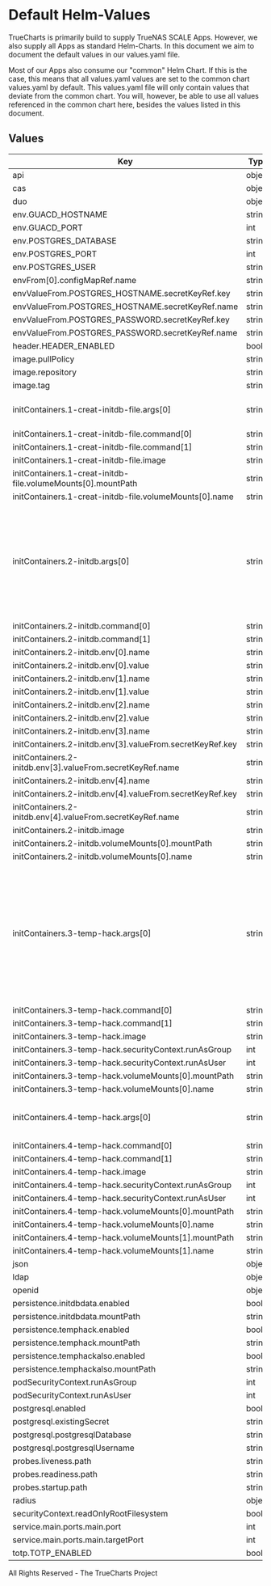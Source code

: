 # Default Helm-Values

TrueCharts is primarily build to supply TrueNAS SCALE Apps.
However, we also supply all Apps as standard Helm-Charts. In this document we aim to document the default values in our values.yaml file.

Most of our Apps also consume our "common" Helm Chart.
If this is the case, this means that all values.yaml values are set to the common chart values.yaml by default. This values.yaml file will only contain values that deviate from the common chart.
You will, however, be able to use all values referenced in the common chart here, besides the values listed in this document.

## Values

| Key | Type | Default | Description |
|-----|------|---------|-------------|
| api | object | `{}` |  |
| cas | object | `{}` |  |
| duo | object | `{}` |  |
| env.GUACD_HOSTNAME | string | `"localhost"` |  |
| env.GUACD_PORT | int | `4822` |  |
| env.POSTGRES_DATABASE | string | `"{{ .Values.postgresql.postgresqlDatabase }}"` |  |
| env.POSTGRES_PORT | int | `5432` |  |
| env.POSTGRES_USER | string | `"{{ .Values.postgresql.postgresqlUsername }}"` |  |
| envFrom[0].configMapRef.name | string | `"guacamole-client-env"` |  |
| envValueFrom.POSTGRES_HOSTNAME.secretKeyRef.key | string | `"plainhost"` |  |
| envValueFrom.POSTGRES_HOSTNAME.secretKeyRef.name | string | `"dbcreds"` |  |
| envValueFrom.POSTGRES_PASSWORD.secretKeyRef.key | string | `"postgresql-password"` |  |
| envValueFrom.POSTGRES_PASSWORD.secretKeyRef.name | string | `"dbcreds"` |  |
| header.HEADER_ENABLED | bool | `false` |  |
| image.pullPolicy | string | `"IfNotPresent"` |  |
| image.repository | string | `"tccr.io/truecharts/guacamole-client"` |  |
| image.tag | string | `"v1.4.0@sha256:43f7b0575173f509b5215a89170dfea80ea07f0b2bfed405882a4bc7ec9dfa52"` |  |
| initContainers.1-creat-initdb-file.args[0] | string | `"echo \"Creating initdb.sql file...\"; /opt/guacamole/bin/initdb.sh --postgres > /initdbdata/initdb.sql; if [ -e /initdbdata/initdb.sql ]; then\n  echo \"Init file created successfully!\";\n  exit 0;\nelse\n  echo \"Init file failed to create.\";\n  exit 1;\nfi;\n"` |  |
| initContainers.1-creat-initdb-file.command[0] | string | `"/bin/sh"` |  |
| initContainers.1-creat-initdb-file.command[1] | string | `"-c"` |  |
| initContainers.1-creat-initdb-file.image | string | `"{{ .Values.image.repository }}:{{ .Values.image.tag }}"` |  |
| initContainers.1-creat-initdb-file.volumeMounts[0].mountPath | string | `"/initdbdata"` |  |
| initContainers.1-creat-initdb-file.volumeMounts[0].name | string | `"initdbdata"` |  |
| initContainers.2-initdb.args[0] | string | `"echo \"Waiting for DB to be ready...\"; DBREADY=0; for i in {1..10}; do pg_isready -t 5 -h $POSTGRES_HOSTNAME -d $POSTGRES_DATABASE -U $POSTGRES_USER -p $POSTGRES_PORT;\n  if [ $? -eq 0 ];\n    then\n      echo \"DB is ready!\";\n      DBREADY=1;\n      break;\n    else\n      echo \"DB not ready yet.\";\n  fi;\n  echo \"Waiting...\";\n  sleep 5;\ndone; if [ $DBREADY -eq 1 ];\n  then\n    psql -h $POSTGRES_HOSTNAME -d $POSTGRES_DATABASE -U $POSTGRES_USER -p $POSTGRES_PORT -q -c 'SELECT * FROM public.guacamole_user';\n    if [ $? -eq 0 ];\n      then\n        echo \"DB already initialized. Skipping...\";\n      else\n        echo \"Initializing DB's schema...\";\n        psql -h $POSTGRES_HOSTNAME -d $POSTGRES_DATABASE -U $POSTGRES_USER -p $POSTGRES_PORT -a -w -f /initdbdata/initdb.sql;\n        if [ $? -eq 0 ];\n          then\n            echo \"DB's schema initialized successfully!\";\n            exit 0;\n          else\n            echo \"DB's schema failed to initialize.\";\n            exit 1;\n        fi;\n    fi;\n  else\n    echo \"DB failed to start.\";\nfi;\n"` |  |
| initContainers.2-initdb.command[0] | string | `"/bin/sh"` |  |
| initContainers.2-initdb.command[1] | string | `"-c"` |  |
| initContainers.2-initdb.env[0].name | string | `"POSTGRES_DATABASE"` |  |
| initContainers.2-initdb.env[0].value | string | `"{{ .Values.postgresql.postgresqlDatabase }}"` |  |
| initContainers.2-initdb.env[1].name | string | `"POSTGRES_USER"` |  |
| initContainers.2-initdb.env[1].value | string | `"{{ .Values.postgresql.postgresqlUsername }}"` |  |
| initContainers.2-initdb.env[2].name | string | `"POSTGRES_PORT"` |  |
| initContainers.2-initdb.env[2].value | string | `"5432"` |  |
| initContainers.2-initdb.env[3].name | string | `"POSTGRES_HOSTNAME"` |  |
| initContainers.2-initdb.env[3].valueFrom.secretKeyRef.key | string | `"plainhost"` |  |
| initContainers.2-initdb.env[3].valueFrom.secretKeyRef.name | string | `"dbcreds"` |  |
| initContainers.2-initdb.env[4].name | string | `"PGPASSWORD"` |  |
| initContainers.2-initdb.env[4].valueFrom.secretKeyRef.key | string | `"postgresql-password"` |  |
| initContainers.2-initdb.env[4].valueFrom.secretKeyRef.name | string | `"dbcreds"` |  |
| initContainers.2-initdb.image | string | `"{{ .Values.postgresqlImage.repository }}:{{ .Values.postgresqlImage.tag }}"` |  |
| initContainers.2-initdb.volumeMounts[0].mountPath | string | `"/initdbdata"` |  |
| initContainers.2-initdb.volumeMounts[0].name | string | `"initdbdata"` |  |
| initContainers.3-temp-hack.args[0] | string | `"echo \"Checing postgresql driver version...\"; if [ -e /opt/guacamole/postgresql/postgresql-42.2.24.jre7.jar ];\n  then\n    echo \"Version found is correct.\";\n    exit 0;\n  else\n    echo \"Old version found. Will try to download a known-to-work version.\";\n    echo \"Downloading (postgresql-42.2.24.jre7.jar)...\";\n    curl -L \"https://jdbc.postgresql.org/download/postgresql-42.2.24.jre7.jar\" > \"/opt/guacamole/postgresql-hack/postgresql-42.2.24.jre7.jar\";\n    if [ -e /opt/guacamole/postgresql-hack/postgresql-42.2.24.jre7.jar ];\n      then\n        echo \"Downloaded successfully!\";\n        cp -r /opt/guacamole/postgresql/* /opt/guacamole/postgresql-hack/;\n        if [ -e /opt/guacamole/postgresql-hack/postgresql-9.4-1201.jdbc41.jar ];\n          then\n            echo \"Removing old version... (postgresql-9.4-1201.jdbc41.jar)\";\n            rm \"/opt/guacamole/postgresql-hack/postgresql-9.4-1201.jdbc41.jar\";\n            if [ $? -eq 0 ];\n              then\n                echo \"Removed successfully!\";\n              else\n                echo \"Failed to remove.\";\n                exit 1;\n            fi;\n        fi;\n      else\n        echo \"Failed to download.\";\n        exit 1;\n    fi;\nfi;\n"` |  |
| initContainers.3-temp-hack.command[0] | string | `"/bin/sh"` |  |
| initContainers.3-temp-hack.command[1] | string | `"-c"` |  |
| initContainers.3-temp-hack.image | string | `"{{ .Values.image.repository }}:{{ .Values.image.tag }}"` |  |
| initContainers.3-temp-hack.securityContext.runAsGroup | int | `1001` |  |
| initContainers.3-temp-hack.securityContext.runAsUser | int | `1001` |  |
| initContainers.3-temp-hack.volumeMounts[0].mountPath | string | `"/opt/guacamole/postgresql-hack"` |  |
| initContainers.3-temp-hack.volumeMounts[0].name | string | `"temphack"` |  |
| initContainers.4-temp-hack.args[0] | string | `"echo \"Copying postgres driver into the final destination.\"; cp -r /opt/guacamole/postgresql-hack/* /opt/guacamole/postgresql/; if [ -e /opt/guacamole/postgresql/postgresql-42.2.24.jre7.jar ];\n  then\n    echo \"Driver copied successfully!\";\n  else\n    echo \"Failed to copy the driver\";\nfi;\n"` |  |
| initContainers.4-temp-hack.command[0] | string | `"/bin/sh"` |  |
| initContainers.4-temp-hack.command[1] | string | `"-c"` |  |
| initContainers.4-temp-hack.image | string | `"{{ .Values.image.repository }}:{{ .Values.image.tag }}"` |  |
| initContainers.4-temp-hack.securityContext.runAsGroup | int | `1001` |  |
| initContainers.4-temp-hack.securityContext.runAsUser | int | `1001` |  |
| initContainers.4-temp-hack.volumeMounts[0].mountPath | string | `"/opt/guacamole/postgresql-hack"` |  |
| initContainers.4-temp-hack.volumeMounts[0].name | string | `"temphack"` |  |
| initContainers.4-temp-hack.volumeMounts[1].mountPath | string | `"/opt/guacamole/postgresql"` |  |
| initContainers.4-temp-hack.volumeMounts[1].name | string | `"temphackalso"` |  |
| json | object | `{}` |  |
| ldap | object | `{}` |  |
| openid | object | `{}` |  |
| persistence.initdbdata.enabled | bool | `true` |  |
| persistence.initdbdata.mountPath | string | `"/initdbdata"` |  |
| persistence.temphack.enabled | bool | `true` |  |
| persistence.temphack.mountPath | string | `"/opt/guacamole/postgresql-hack"` |  |
| persistence.temphackalso.enabled | bool | `true` |  |
| persistence.temphackalso.mountPath | string | `"/opt/guacamole/postgresql"` |  |
| podSecurityContext.runAsGroup | int | `1001` |  |
| podSecurityContext.runAsUser | int | `1001` |  |
| postgresql.enabled | bool | `true` |  |
| postgresql.existingSecret | string | `"dbcreds"` |  |
| postgresql.postgresqlDatabase | string | `"guacamole"` |  |
| postgresql.postgresqlUsername | string | `"guacamole"` |  |
| probes.liveness.path | string | `"/guacamole"` |  |
| probes.readiness.path | string | `"/guacamole"` |  |
| probes.startup.path | string | `"/guacamole"` |  |
| radius | object | `{}` |  |
| securityContext.readOnlyRootFilesystem | bool | `false` |  |
| service.main.ports.main.port | int | `9998` |  |
| service.main.ports.main.targetPort | int | `8080` |  |
| totp.TOTP_ENABLED | bool | `false` |  |

All Rights Reserved - The TrueCharts Project
